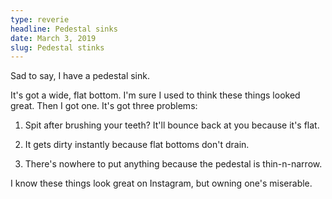 ```yaml
---
type: reverie
headline: Pedestal sinks
date: March 3, 2019
slug: Pedestal stinks
---
```


Sad to say, I have a pedestal sink. 

It's got a wide, flat bottom. I'm sure I used to think these things looked great. Then I got one. It's got three problems:

1. Spit after brushing your teeth? It'll bounce back at you because it's flat.

2. It gets dirty instantly because flat bottoms don't drain.

3. There's nowhere to put anything because the pedestal is thin-n-narrow. 
   
I know these things look great on Instagram, but owning one's miserable.

<!-- <iframe width="480" height="270" src="https://www.youtube.com/embed/XSpw22HPdHU" frameborder="0" allow="accelerometer; autoplay; encrypted-media; gyroscope; picture-in-picture" allowfullscreen></iframe> -->
